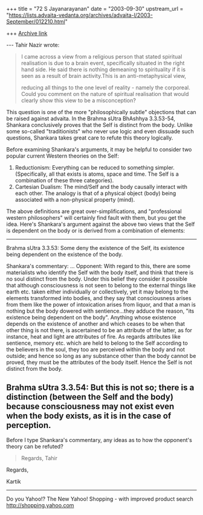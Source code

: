 +++
title = "72 S Jayanarayanan"
date = "2003-09-30"
upstream_url = "https://lists.advaita-vedanta.org/archives/advaita-l/2003-September/012210.html"

+++
[Archive link](https://lists.advaita-vedanta.org/archives/advaita-l/2003-September/012210.html)

--- Tahir Nazir <tnazir at energy.com.au> wrote:
> I came across a view from a religious person that stated spiritual 
> realisation is due to a brain event, specifically situated in the
> right 
> hand side. He said there is nothing demeaning to spirituality if it
> is 
> seen as a result of brain activity.This is an anti-metaphysical view,
> 
> reducing all things to the one level of reality - namely the
> corporeal. 
> Could you comment on the nature of spiritual realisation that would 
> clearly show  this view to be a misconception?
> 

This question is one of the more "philosophically subtle" objections
that can be raised against advaita. In the Brahma sUtra BhAshhya
3.3.53-54, Shankara conclusively proves that the Self is distinct from
the body. Unlike some so-called "traditionists" who never use logic and
even dissuade such questions, Shankara takes great care to refute this
theory logically.

Before examining Shankara's arguments, it may be helpful to consider
two popular current Western theories on the Self:
1) Reductionism: Everything can be reduced to something simpler.
(Specifically, all that exists is atoms, space and time. The Self is a
combination of these three categories).
2) Cartesian Dualism: The mind/Self and the body causally interact with
each other. The analogy is that of a physical object (body) being
associated with a non-physical property (mind).

The above definitions are great over-simplifications, and "professional
western philosophers" will certainly find fault with them, but you get
the idea. Here's Shankara's argument against the above two views that
the Self is dependent on the body or is derived from a combination of
elements:

------------------------------------------
Brahma sUtra 3.3.53:
Some deny the existence of the Self, its existence being dependent on
the existence of the body. 

Shankara's commentary:
...
Opponent: With regard to this, there are some materialists who identify
the Self with the body itself, and think that there is no soul distinct
from the body. Under this belief they consider it possible that
although consciousness is not seen to belong to the external things
like earth etc. taken either individually or collectively, yet it may
belong to the elements transformed into bodies, and they say that
consciousness arises from them like the power of intoxication arises
from liquor, and that a man is nothing but the body dowered with
sentience...they adduce the reason, "its existence being dependent on
the body". Anything whose existence depends on the existence of another
and which ceases to be when that other thing is not there, is
ascertained to be an attribute of the latter, as for instance, heat and
light are attributes of fire. As regards attributes like sentience,
memory etc. which are held to belong to the Self according to the
believers in the soul, they too are perceived within the body and not
outside; and hence so long as any substance other than the body cannot
be proved, they must be the attributes of the body itself. Hence the
Self is not distinct from the body. 

Brahma sUtra 3.3.54:
But this is not so; there is a distinction (between the Self and the
body) because consciousness may not exist even when the body exists, as
it is in the case of perception.
-------------------------------------------------

Before I type Shankara's commentary, any ideas as to how the opponent's
theory can be refuted?

> Regards,
> Tahir
>  

Regards,

Kartik

__________________________________
Do you Yahoo!?
The New Yahoo! Shopping - with improved product search
http://shopping.yahoo.com


